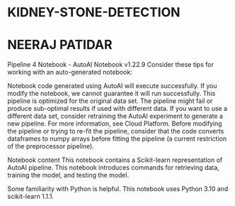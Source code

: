 # KIDNEY-STONE-DETECTION
# NEERAJ PATIDAR
Pipeline 4 Notebook - AutoAI Notebook v1.22.9
Consider these tips for working with an auto-generated notebook:

Notebook code generated using AutoAI will execute successfully. If you modify the notebook, we cannot guarantee it will run successfully.
This pipeline is optimized for the original data set. The pipeline might fail or produce sub-optimal results if used with different data. If you want to use a different data set, consider retraining the AutoAI experiment to generate a new pipeline. For more information, see Cloud Platform.
Before modifying the pipeline or trying to re-fit the pipeline, consider that the code converts dataframes to numpy arrays before fitting the pipeline (a current restriction of the preprocessor pipeline).

Notebook content
This notebook contains a Scikit-learn representation of AutoAI pipeline. This notebook introduces commands for retrieving data, training the model, and testing the model.

Some familiarity with Python is helpful. This notebook uses Python 3.10 and scikit-learn 1.1.1.
